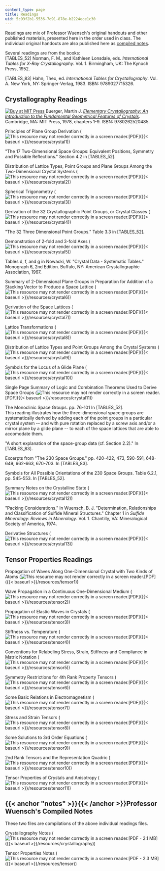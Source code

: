 ```yaml
---
content_type: page
title: Readings
uid: 5c93f2b1-5536-7d91-878e-b2224ece1c30
---
```


Readings are mix of Professor Wuensch's original handouts and other published materials, presented here in the order used in class. The individual original handouts are also published here as [compiled notes](#notes).

Several readings are from the books:  
\[TABLES\_52\] Norman, F. M., and Kathleen Lonsdale, eds. _International Tables for X-Ray Crystallography_. Vol. 1. Birmingham, UK: The Kynoch Press, 1952.

\[TABLES\_83\] Hahn, Theo, ed. _International Tables for Crystallography_. Vol. A. New York, NY: Springer-Verlag, 1983. ISBN: 9789027715326.

Crystallography Readings
------------------------

[![Buy at MIT Press](/images/mp_logo.gif)](https://mitpress.mit.edu/9780262520485) Buerger, Martin J. [_Elementary Crystallography: An Introduction to the Fundamental Geometrical Features of Crystals_](https://mitpress.mit.edu/9780262520485). Cambridge, MA: MIT Press, 1978, chapters 1-9. ISBN: 9780262520485.

Principles of Plane Group Derivation (![This resource may not render correctly in a screen reader.](/images/inacessible.gif)[PDF]({{< baseurl >}}/resources/crystal1))

"The 17 Two-Dimensional Space Groups: Equivalent Positions, Symmetry and Possible Reflections." Section 4.2 in \[TABLES\_52\].

Distribution of Lattice Types, Point Groups and Plane Groups Among the Two-Dimensional Crystal Systems (![This resource may not render correctly in a screen reader.](/images/inacessible.gif)[PDF]({{< baseurl >}}/resources/crystal2))

Spherical Trigonometry (![This resource may not render correctly in a screen reader.](/images/inacessible.gif)[PDF]({{< baseurl >}}/resources/crystal3))

Derivation of the 32 Crystallographic Point Groups, or Crystal Classes (![This resource may not render correctly in a screen reader.](/images/inacessible.gif)[PDF]({{< baseurl >}}/resources/crystal4))

"The 32 Three Dimensional Point Groups." Table 3.3 in \[TABLES\_52\].

Demonstration of 2-fold and 3-fold Axes (![This resource may not render correctly in a screen reader.](/images/inacessible.gif)[PDF]({{< baseurl >}}/resources/crystal5))

Tables d, f, and g in Nowacki, W. "Crystal Data - Systematic Tables." Monograph 6, 2nd Edition. Buffulo, NY: American Crystallographic Association, 1967.

Summary of 2-Dimensional Plane Groups in Preparation for Addition of a Stacking Vector to Produce a Space Lattice (![This resource may not render correctly in a screen reader.](/images/inacessible.gif)[PDF]({{< baseurl >}}/resources/crystal6))

Derivation of the Space Lattices (![This resource may not render correctly in a screen reader.](/images/inacessible.gif)[PDF]({{< baseurl >}}/resources/crystal7))

Lattice Transformations (![This resource may not render correctly in a screen reader.](/images/inacessible.gif)[PDF]({{< baseurl >}}/resources/crystal8))

Distribution of Lattice Types and Point Groups Among the Crystal Systems (![This resource may not render correctly in a screen reader.](/images/inacessible.gif)[PDF]({{< baseurl >}}/resources/crystal9))

Symbols for the Locus of a Glide Plane (![This resource may not render correctly in a screen reader.](/images/inacessible.gif)[PDF]({{< baseurl >}}/resources/crystal10))

Single Page Summary of Logic and Combination Theorems Used to Derive Space Groups (![This resource may not render correctly in a screen reader.](/images/inacessible.gif)[PDF]({{< baseurl >}}/resources/crystal11))

The Monoclinic Space Groups. pp. 76-101 In \[TABLES\_52\].  
This reading illustrates how the three-dimensional space groups are systematically derived by adding each of the point groups in a particular crystal system -- and with pure rotation replaced by a screw axis and/or a mirror plane by a glide plane -- to each of the space lattices that are able to accomodate them.

"A short explanation of the space-group data (cf. Section 2.2)." In \[TABLES\_83\].

Excerpts from "The 230 Space Groups." pp. 420-422, 473, 590-591, 648-649, 662-663, 670-703. In \[TABLES\_83\].

Symbols for All Possible Orientations of the 230 Space Groups. Table 6.2.1, pp. 545-553. In \[TABLES\_52\].

Summary Notes on the Crystalline State (![This resource may not render correctly in a screen reader.](/images/inacessible.gif)[PDF]({{< baseurl >}}/resources/crystal12))

"Packing Considerations." In Wuensch, B. J. "Determination, Relationships and Classification of Sulfide Mineral Structures." Chapter 1 in _Sulfide Mineralogy: Reviews in Minerology_. Vol. 1. Chantilly, VA: Mineralogical Society of America, 1974.

Derivative Structures (![This resource may not render correctly in a screen reader.](/images/inacessible.gif)[PDF]({{< baseurl >}}/resources/crystal13))

Tensor Properties Readings
--------------------------

Propagation of Waves Along One-Dimensional Crystal with Two Kinds of Atoms (![This resource may not render correctly in a screen reader.](/images/inacessible.gif)[PDF]({{< baseurl >}}/resources/tensor1))

Wave Propagation in a Continuous One-Dimensional Medium (![This resource may not render correctly in a screen reader.](/images/inacessible.gif)[PDF]({{< baseurl >}}/resources/tensor2))

Propagation of Elastic Waves in Crystals (![This resource may not render correctly in a screen reader.](/images/inacessible.gif)[PDF]({{< baseurl >}}/resources/tensor3))

Stiffness vs. Temperature (![This resource may not render correctly in a screen reader.](/images/inacessible.gif)[PDF]({{< baseurl >}}/resources/tensor4))

Conventions for Relabeling Stress, Strain, Stiffness and Compliance in Matrix Notation (![This resource may not render correctly in a screen reader.](/images/inacessible.gif)[PDF]({{< baseurl >}}/resources/tensor5))

Symmetry Restrictions for 4th Rank Property Tensors (![This resource may not render correctly in a screen reader.](/images/inacessible.gif)[PDF]({{< baseurl >}}/resources/tensor6))

Some Basic Relations in Electromagnetism (![This resource may not render correctly in a screen reader.](/images/inacessible.gif)[PDF]({{< baseurl >}}/resources/tensor7))

Stress and Strain Tensors (![This resource may not render correctly in a screen reader.](/images/inacessible.gif)[PDF]({{< baseurl >}}/resources/tensor8))

Some Solutions to 3rd Order Equations (![This resource may not render correctly in a screen reader.](/images/inacessible.gif)[PDF]({{< baseurl >}}/resources/tensor9))

2nd Rank Tensors and the Representation Quadric (![This resource may not render correctly in a screen reader.](/images/inacessible.gif)[PDF]({{< baseurl >}}/resources/tensor10))

Tensor Properties of Crystals and Anisotropy (![This resource may not render correctly in a screen reader.](/images/inacessible.gif)[PDF]({{< baseurl >}}/resources/tensor11))

{{< anchor "notes" >}}{{< /anchor >}}Professor Wuensch's Compiled Notes
-----------------------------------------------------------------------

These two files are compilations of the above individual readings files.

Crystallography Notes (![This resource may not render correctly in a screen reader.](/images/inacessible.gif)[PDF - 2.1 MB]({{< baseurl >}}/resources/crystallography))

Tensor Properties Notes (![This resource may not render correctly in a screen reader.](/images/inacessible.gif)[PDF - 2.3 MB]({{< baseurl >}}/resources/tensor))